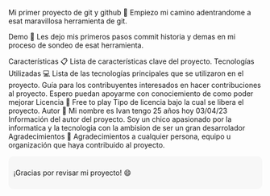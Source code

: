 Mi primer proyecto de git y github 🚀
Empiezo mi camino adentrandome a esat maravillosa herramienta de git.

Demo 📸
Les dejo mis primeros pasos commit historia y demas en mi proceso de sondeo de esat herramienta.

Características 📋
Lista de características clave del proyecto.
Tecnologías Utilizadas 💻
Lista de las tecnologías principales que se utilizaron en el proyecto.
Guía para los contribuyentes interesados en hacer contribuciones al proyecto.
Espero puedan apoyarme con conociemiento de como poder mejorar
Licencia 📝
Free to play
Tipo de licencia bajo la cual se libera el proyecto.
Autor 👤
Mi nombre es Ivan tengo 25 años hoy 03/04/23
Información del autor del proyecto.
Soy un chico apasionado por la informatica y la tecnologia con la ambision de ser un gran desarrolador
Agradecimientos 🙏
Agradecimientos a cualquier persona, equipo u organización que haya contribuido al proyecto.
<div style="background-color: #f7f7f7; padding: 10px; border-radius: 10px">
  <p>¡Gracias por revisar mi proyecto! 😄</p>
</div>